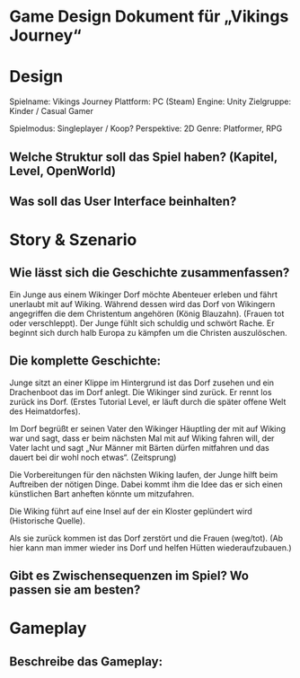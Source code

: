 # Game Design Dokument für „Vikings Journey“

# Design
Spielname:	Vikings Journey
Plattform:	PC (Steam)
Engine:		Unity
Zielgruppe:	Kinder / Casual Gamer

Spielmodus:	Singleplayer / Koop?
Perspektive:	2D
Genre:		Platformer, RPG

## Welche Struktur soll das Spiel haben? (Kapitel, Level, OpenWorld)

## Was soll das User Interface beinhalten?


# Story & Szenario
## Wie lässt sich die Geschichte zusammenfassen?
Ein Junge aus einem Wikinger Dorf möchte Abenteuer erleben und fährt unerlaubt mit auf Wiking.
Während dessen wird das Dorf von Wikingern angegriffen die dem Christentum angehören (König Blauzahn). (Frauen tot oder verschleppt). Der Junge fühlt sich schuldig und schwört Rache. Er beginnt sich durch halb Europa zu kämpfen um die Christen auszulöschen.

## Die komplette Geschichte:
Junge sitzt an einer Klippe im Hintergrund ist das Dorf zusehen und ein Drachenboot das im Dorf anlegt. Die Wikinger sind zurück. Er rennt los zurück ins Dorf. (Erstes Tutorial Level, er läuft durch die später offene Welt des Heimatdorfes).

Im Dorf begrüßt er seinen Vater den Wikinger Häuptling der mit auf Wiking war und sagt, dass er beim nächsten Mal mit auf Wiking fahren will, der Vater lacht und sagt „Nur Männer mit Bärten dürfen mitfahren und das dauert bei dir wohl noch etwas“. (Zeitsprung) 

Die Vorbereitungen für den nächsten Wiking laufen, der Junge hilft beim Auftreiben der nötigen Dinge. Dabei kommt ihm die Idee das er sich einen künstlichen Bart anheften könnte um mitzufahren.

Die Wiking führt auf eine Insel auf der ein Kloster geplündert wird (Historische Quelle).

Als sie zurück kommen ist das Dorf zerstört und die Frauen (weg/tot). (Ab hier kann man immer wieder ins Dorf und helfen Hütten wiederaufzubauen.) 


## Gibt es Zwischensequenzen im Spiel? Wo passen sie am besten?

# Gameplay
## Beschreibe das Gameplay:


